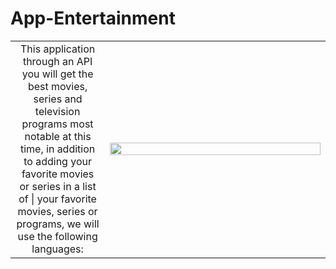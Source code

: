 # App-Entertainment
 <table>
  <td align="center" width=30%>
  This application through an API you will get the best movies, series and television programs most notable at this time, in addition to adding your favorite movies or series in a list of |   your favorite movies, series or programs, we will use the following languages:
  </td>
  <td width=70%>
   <img src="https://media0.giphy.com/media/XZ0lh4zVU9fOuBAZK5/200.gif?cid=6c09b952lnl3etuaq2qsnw8dfumf8mza39ro1vytx56025kd&ep=v1_gifs_search&rid=200.gif&ct=g" width = 100% height="40%">
  </td>
 </table>
